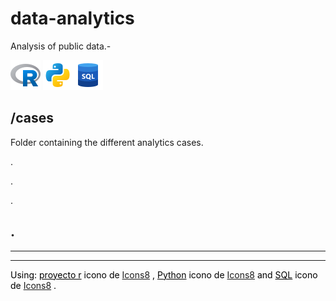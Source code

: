 # data-analytics
Analysis of public data.-

![](/assets/icons8-proyecto-r-48.png "Lenguaje R")   ![](/assets/icons8-python-48.png "Lenguaje Python")![](/assets/icons8-sql-48.png "Lenguaje SQL")

## /cases 
Folder containing the different analytics cases.

.

.

.

.
---
---
---

<p style="color:black;">
Using: 
<a style="color:black;" target="_blank" href="https://icons8.com/icon/CLvQeiwFpit4/r-project">proyecto r</a> icono de <a target="_blank" href="https://icons8.com">Icons8</a>
, 
<a style="color:black;" target="_blank" href="https://icons8.com/icon/l75OEUJkPAk4/python">Python</a> icono de <a target="_blank" href="https://icons8.com">Icons8</a>
and 
<a style="color:black;" target="_blank" href="https://icons8.com/icon/J6KcaRLsTgpZ/sql">SQL</a> icono de <a target="_blank" href="https://icons8.com">Icons8</a>
.
</p>

